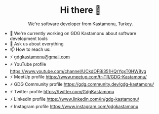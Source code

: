 <h1 align='center'>
  Hi there 👋
</h1> 
<p align='center'>
  We're software developer from Kastamonu, Turkey.
 
- 🔭 We're currently working on GDG Kastamonu about software development tools
- 💬 Ask us about everything
- 📫 How to reach us: 
- ⚡ <a href="mailto:gdgkastamonu@gmail.com">gdgkastamonu@gmail.com</a>
- ⚡ YouTube profile <a href="https://www.youtube.com/channel/UCkdOFBi351HQrYgxT0HW8vg" target="_blank">https://www.youtube.com/channel/UCkdOFBi351HQrYgxT0HW8vg</a>  
- ⚡ MeetUp profile <a href="https://www.meetup.com/tr-TR/GDG-Kastamonu/" target="_blank">https://www.meetup.com/tr-TR/GDG-Kastamonu/</a>  
- ⚡ GDG Community profile <a href="https://gdg.community.dev/gdg-kastamonu/" target="_blank">https://gdg.community.dev/gdg-kastamonu/</a>  
- ⚡ Twitter profile <a href="https://twitter.com/GdgKastamonu" target="_blank">https://twitter.com/GdgKastamonu</a>  
- ⚡ LinkedIn profile <a href="https://www.linkedin.com/in/gdg-kastamonu/" target="_blank">https://www.linkedin.com/in/gdg-kastamonu/</a>  
- ⚡ Instagram profile <a href="https://www.instagram.com/gdgkastamonu/" target="_blank">https://www.instagram.com/gdgkastamonu</a>   
</p> 
